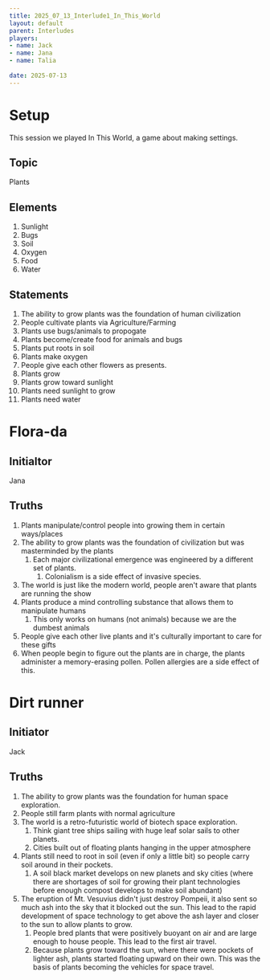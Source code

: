 ```yaml
---
title: 2025_07_13_Interlude1_In_This_World
layout: default
parent: Interludes
players:
- name: Jack
- name: Jana
- name: Talia
    
date: 2025-07-13
---
```


# Setup
This session we played In This World, a game about making settings.

## Topic
Plants

## Elements
1. Sunlight
2. Bugs
3. Soil
4. Oxygen
5. Food
6. Water

## Statements
1. The ability to grow plants was the foundation of human civilization
2. People cultivate plants via Agriculture/Farming
3. Plants use bugs/animals to propogate
4. Plants become/create food for animals and bugs
5. Plants put roots in soil
6. Plants make oxygen
7. People give each other flowers as presents.
8. Plants grow
9. Plants grow toward sunlight
10. Plants need sunlight to grow
11. Plants need water

# Flora-da

## Initialtor
Jana

## Truths
1. Plants manipulate/control people into growing them in certain ways/places
2. The ability to grow plants was the foundation of civilization but was masterminded by the plants
	1. Each major civilizational emergence was engineered by a different set of plants.
		1. Colonialism is a side effect of invasive species. 
3. The world is just like the modern world, people aren't aware that plants are running the show
4. Plants produce a mind controlling substance that allows them to manipulate humans
	1. This only works on humans (not animals) because we are the dumbest animals
5. People give each other live plants and it's culturally important to care for these gifts
6. When people begin to figure out the plants are in charge, the plants administer a memory-erasing pollen. Pollen allergies are a side effect of this.

# Dirt runner

## Initiator
Jack

## Truths
1. The ability to grow plants was the foundation for human space exploration.
2. People still farm plants with normal agriculture
3. The world is a retro-futuristic world of biotech space exploration. 
	1. Think giant tree ships sailing with huge leaf solar sails to other planets.
	2. Cities built out of floating plants hanging in the upper atmosphere
4. Plants still need to root in soil (even if only a little bit) so people carry soil around in their pockets.
	1. A soil black market develops on new planets and sky cities (where there are shortages of soil for growing their plant technologies before enough compost develops to make soil abundant)
5. The eruption of Mt. Vesuvius didn't just destroy Pompeii, it also sent so much ash into the sky that it blocked out the sun. This lead to the rapid development of space technology to get above the ash layer and closer to the sun to allow plants to grow.
	1. People bred plants that were positively buoyant on air and are large enough to house people. This lead to the first air travel.
	2. Because plants grow toward the sun, where there were pockets of lighter ash, plants started floating upward on their own. This was the basis of plants becoming the vehicles for space travel.